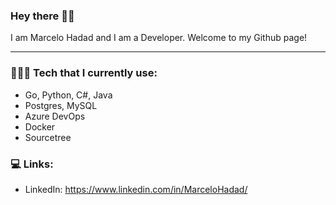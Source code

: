 ### Hey there ✌🏼

I am Marcelo Hadad and I am a Developer. Welcome to my Github page!

<hr></hr>

<h3>👨🏻‍💻 Tech that I currently use:</h3>

- Go, Python, C#, Java
- Postgres, MySQL
- Azure DevOps
- Docker
- Sourcetree

<h3> 💻 Links:</h3>
  
- LinkedIn: https://www.linkedin.com/in/MarceloHadad/

<!--
**MarceloHadad/MarceloHadad** is a ✨ _special_ ✨ repository because its `README.md` (this file) appears on your GitHub profile.

Here are some ideas to get you started:

- 🔭 I’m currently working on ...
- 🌱 I’m currently learning ...
- 👯 I’m looking to collaborate on ...
- 🤔 I’m looking for help with ...
- 💬 Ask me about ...
- 📫 How to reach me: ...
- 😄 Pronouns: ...
- ⚡ Fun fact: ...
-->
